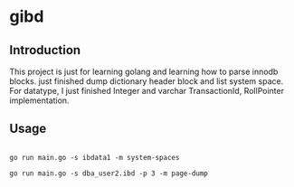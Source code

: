# gibd
## Introduction
This project is just for learning golang and learning how to parse innodb blocks. just finished dump dictionary header block and list system space. For datatype, I just finished Integer and varchar TransactionId, RollPointer implementation.

## Usage
```

go run main.go -s ibdata1 -m system-spaces

go run main.go -s dba_user2.ibd -p 3 -m page-dump
```
